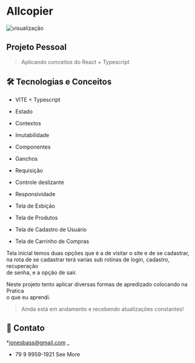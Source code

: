 
#  Allcopier

![ visualização ](./.github/preview.png)

##  Projeto Pessoal  

> Aplicando conceitos do React + Typescript 

##  🛠 Tecnologias e Conceitos

* VITE + Typescript
* Estado
* Contextos
* Imutabilidade
* Componentes
* Ganchos
* Requisição
* Controle deslizante
* Responsividade

* Tela de Exbição
* Tela de Produtos
* Tela de Cadastro de Usuário
* Tela de Carrinho de Compras

Tela inicial temos duas opções que é a de visitar o site e de se cadastrar, <br/>
na rota de se cadastrar terá varias sub rotinas de login, cadastro, recuperação <br/>
de senha, e a opção de sair.

Neste projeto tento aplicar diversas formas de apredizado colocando na Pratica <br/>
o que eu aprendi.

> Ainda está em andamento e recebendo atualizações constantes!
##  💛 Contato
*jonesbass@gmail.com _
* 79 9 9959-1921 See More